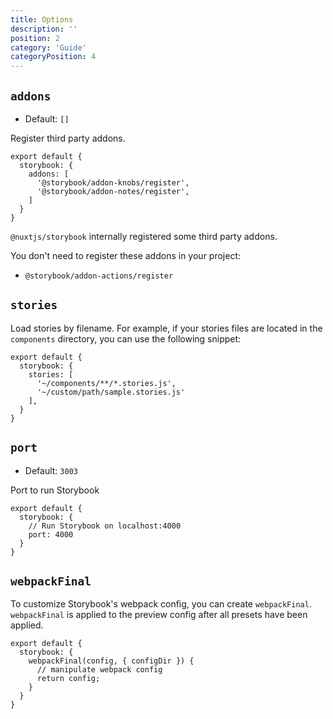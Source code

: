 ```yaml
---
title: Options
description: ''
position: 2
category: 'Guide'
categoryPosition: 4
---
```


## `addons`

- Default: `[]`

Register third party addons.  

```js{}[nuxt.config.js]
export default {
  storybook: {
    addons: [
      '@storybook/addon-knobs/register',
      '@storybook/addon-notes/register',
    ]
  }
}
```

<base-alert type="info">

`@nuxtjs/storybook` internally registered some third party addons.

You don't need to register these addons in your project:
- `@storybook/addon-actions/register` 

</base-alert>

## `stories`

Load stories by filename. For example, if your stories files are located in the `components` directory, you can use the following snippet:

```js{}[nuxt.config.js]
export default {
  storybook: {
    stories: [
      '~/components/**/*.stories.js',
      '~/custom/path/sample.stories.js'
    ],
  }
}
```

## `port`

- Default: `3003`

Port to run Storybook

```js{}[nuxt.config.js]
export default {
  storybook: {
    // Run Storybook on localhost:4000
    port: 4000
  }
}
```

## `webpackFinal`

To customize Storybook's webpack config, you can create `webpackFinal`. `webpackFinal` is applied to the preview config after all presets have been applied.

```js{}[nuxt.config.js]
export default {
  storybook: {
    webpackFinal(config, { configDir }) {
      // manipulate webpack config
      return config;
    }
  }
}
```
